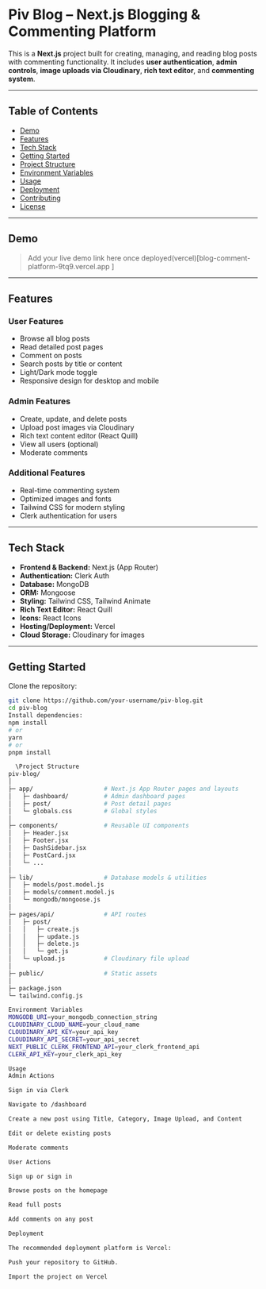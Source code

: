 # Piv Blog – Next.js Blogging & Commenting Platform

This is a **Next.js** project built for creating, managing, and reading blog posts with commenting functionality. It includes **user authentication**, **admin controls**, **image uploads via Cloudinary**, **rich text editor**, and **commenting system**.

---

## Table of Contents

- [Demo](#demo)
- [Features](#features)
- [Tech Stack](#tech-stack)
- [Getting Started](#getting-started)
- [Project Structure](#project-structure)
- [Environment Variables](#environment-variables)
- [Usage](#usage)
- [Deployment](#deployment)
- [Contributing](#contributing)
- [License](#license)

---

## Demo

> Add your live demo link here once deployed(vercel)[blog-comment-platform-9tq9.vercel.app
]

---

## Features

### User Features
- Browse all blog posts
- Read detailed post pages
- Comment on posts
- Search posts by title or content
- Light/Dark mode toggle
- Responsive design for desktop and mobile

### Admin Features
- Create, update, and delete posts
- Upload post images via Cloudinary
- Rich text content editor (React Quill)
- View all users (optional)
- Moderate comments

### Additional Features
- Real-time commenting system
- Optimized images and fonts
- Tailwind CSS for modern styling
- Clerk authentication for users

---

## Tech Stack

- **Frontend & Backend:** Next.js (App Router)
- **Authentication:** Clerk Auth
- **Database:** MongoDB
- **ORM:** Mongoose
- **Styling:** Tailwind CSS, Tailwind Animate
- **Rich Text Editor:** React Quill
- **Icons:** React Icons
- **Hosting/Deployment:** Vercel
- **Cloud Storage:** Cloudinary for images

---

## Getting Started

Clone the repository:

```bash
git clone https://github.com/your-username/piv-blog.git
cd piv-blog
Install dependencies:
npm install
# or
yarn
# or
pnpm install

  \Project Structure
piv-blog/
│
├─ app/                    # Next.js App Router pages and layouts
│   ├─ dashboard/          # Admin dashboard pages
│   ├─ post/               # Post detail pages
│   └─ globals.css         # Global styles
│
├─ components/             # Reusable UI components
│   ├─ Header.jsx
│   ├─ Footer.jsx
│   ├─ DashSidebar.jsx
│   ├─ PostCard.jsx
│   └─ ...
│
├─ lib/                    # Database models & utilities
│   ├─ models/post.model.js
│   ├─ models/comment.model.js
│   └─ mongodb/mongoose.js
│
├─ pages/api/              # API routes
│   ├─ post/
│   │   ├─ create.js
│   │   ├─ update.js
│   │   ├─ delete.js
│   │   └─ get.js
│   └─ upload.js           # Cloudinary file upload
│
├─ public/                 # Static assets
│
├─ package.json
└─ tailwind.config.js

Environment Variables
MONGODB_URI=your_mongodb_connection_string
CLOUDINARY_CLOUD_NAME=your_cloud_name
CLOUDINARY_API_KEY=your_api_key
CLOUDINARY_API_SECRET=your_api_secret
NEXT_PUBLIC_CLERK_FRONTEND_API=your_clerk_frontend_api
CLERK_API_KEY=your_clerk_api_key

Usage
Admin Actions

Sign in via Clerk

Navigate to /dashboard

Create a new post using Title, Category, Image Upload, and Content

Edit or delete existing posts

Moderate comments

User Actions

Sign up or sign in

Browse posts on the homepage

Read full posts

Add comments on any post

Deployment

The recommended deployment platform is Vercel:

Push your repository to GitHub.

Import the project on Vercel
